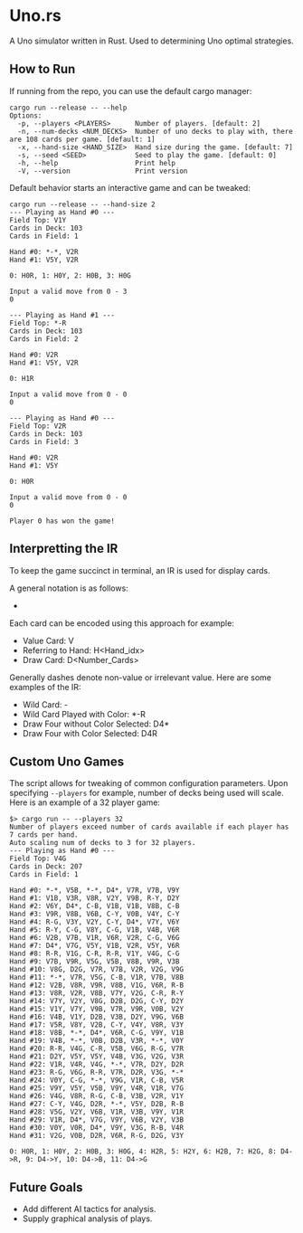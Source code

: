 # Uno.rs

A Uno simulator written in Rust. Used to determining Uno optimal strategies.

## How to Run

If running from the repo, you can use the default cargo manager:

```
cargo run --release -- --help
Options:
  -p, --players <PLAYERS>      Number of players. [default: 2]
  -n, --num-decks <NUM_DECKS>  Number of uno decks to play with, there are 108 cards per game. [default: 1]
  -x, --hand-size <HAND_SIZE>  Hand size during the game. [default: 7]
  -s, --seed <SEED>            Seed to play the game. [default: 0]
  -h, --help                   Print help
  -V, --version                Print version
```

Default behavior starts an interactive game and can be tweaked:

```
cargo run --release -- --hand-size 2
--- Playing as Hand #0 ---
Field Top: V1Y
Cards in Deck: 103
Cards in Field: 1

Hand #0: *-*, V2R
Hand #1: V5Y, V2R

0: H0R, 1: H0Y, 2: H0B, 3: H0G

Input a valid move from 0 - 3
0

--- Playing as Hand #1 ---
Field Top: *-R
Cards in Deck: 103
Cards in Field: 2

Hand #0: V2R
Hand #1: V5Y, V2R

0: H1R

Input a valid move from 0 - 0
0

--- Playing as Hand #0 ---
Field Top: V2R
Cards in Deck: 103
Cards in Field: 3

Hand #0: V2R
Hand #1: V5Y

0: H0R

Input a valid move from 0 - 0
0

Player 0 has won the game!
```

## Interpretting the IR

To keep the game succinct in terminal, an IR is used for display cards.

A general notation is as follows:

* <Card Type><Card Value><Card Color>

Each card can be encoded using this approach for example:

* Value Card: V<Value><Color>
* Referring to Hand: H<Hand_idx><Color>
* Draw Card: D<Number_Cards><Color>

Generally dashes denote non-value or irrelevant value.
Here are some examples of the IR:

* Wild Card: *-*
* Wild Card Played with Color: *-R
* Draw Four without Color Selected: D4* 
* Draw Four with Color Selected: D4R

## Custom Uno Games

The script allows for tweaking of common configuration parameters.
Upon specifying `--players` for example, number of decks being used will scale.
Here is an example of a 32 player game:

```
$> cargo run -- --players 32
Number of players exceed number of cards available if each player has 7 cards per hand.
Auto scaling num of decks to 3 for 32 players.
--- Playing as Hand #0 ---
Field Top: V4G
Cards in Deck: 207
Cards in Field: 1

Hand #0: *-*, V5B, *-*, D4*, V7R, V7B, V9Y
Hand #1: V1B, V3R, V8R, V2Y, V9B, R-Y, D2Y
Hand #2: V6Y, D4*, C-B, V1B, V1B, V8B, C-B
Hand #3: V9R, V8B, V6B, C-Y, V0B, V4Y, C-Y
Hand #4: R-G, V3Y, V2Y, C-Y, D4*, V7Y, V6Y
Hand #5: R-Y, C-G, V8Y, C-G, V1B, V4B, V6R
Hand #6: V2B, V7B, V1R, V6R, V2R, C-G, V6G
Hand #7: D4*, V7G, V5Y, V1B, V2R, V5Y, V6R
Hand #8: R-R, V1G, C-R, R-R, V1Y, V4G, C-G
Hand #9: V7B, V9R, V5G, V5B, V8B, V9R, V3B
Hand #10: V8G, D2G, V7R, V7B, V2R, V2G, V9G
Hand #11: *-*, V7R, V5G, C-B, V1R, V7B, V8B
Hand #12: V2B, V8R, V9R, V8B, V1G, V6R, R-B
Hand #13: V8R, V2R, V8B, V7Y, V2G, C-R, R-Y
Hand #14: V7Y, V2Y, V8G, D2B, D2G, C-Y, D2Y
Hand #15: V1Y, V7Y, V9B, V7R, V9R, V0B, V2Y
Hand #16: V4B, V1Y, D2B, V3B, D2Y, V9G, V6B
Hand #17: V5R, V8Y, V2B, C-Y, V4Y, V8R, V3Y
Hand #18: V8B, *-*, D4*, V6R, C-G, V9Y, V1B
Hand #19: V4B, *-*, V0B, D2B, V3R, *-*, V0Y
Hand #20: R-R, V4G, C-R, V5B, V6G, R-G, V7R
Hand #21: D2Y, V5Y, V5Y, V4B, V3G, V2G, V3R
Hand #22: V1R, V4R, V4G, *-*, V7R, D2Y, D2R
Hand #23: R-G, V6G, R-R, V7R, D2R, V3G, *-*
Hand #24: V0Y, C-G, *-*, V9G, V1R, C-B, V5R
Hand #25: V9Y, V5Y, V5B, V9Y, V4R, V1R, V7G
Hand #26: V4G, V8R, R-G, C-B, V3B, V2R, V1Y
Hand #27: C-Y, V4G, D2R, *-*, V5Y, D2B, R-B
Hand #28: V5G, V2Y, V6B, V1R, V3B, V9Y, V1R
Hand #29: V1R, D4*, V7G, V9Y, V6B, V2Y, V3B
Hand #30: V0Y, V0R, D4*, V9Y, V3G, R-B, V4R
Hand #31: V2G, V0B, D2R, V6R, R-G, D2G, V3Y

0: H0R, 1: H0Y, 2: H0B, 3: H0G, 4: H2R, 5: H2Y, 6: H2B, 7: H2G, 8: D4->R, 9: D4->Y, 10: D4->B, 11: D4->G
```

## Future Goals

* Add different AI tactics for analysis.
* Supply graphical analysis of plays.

